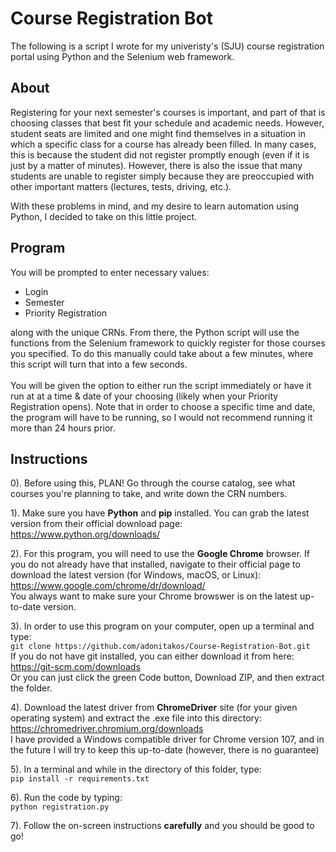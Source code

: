 # Course Registration Bot
The following is a script I wrote for my univeristy's (SJU) course registration
portal using Python and the Selenium web framework.

## About
Registering for your next semester's courses is important, and part of that is choosing classes that best fit your schedule and academic needs. However, student seats are limited and one might find themselves in a situation in which a specific class for a course has already been filled. In many cases, this is because the student did not register promptly enough (even if it is just by a matter of minutes). However, there is also the issue that many students are unable to register simply because they are preoccupied with other important matters (lectures, tests, driving, etc.). <br>

With these problems in mind, and my desire to learn automation using Python, I decided to take on this little project.

## Program
You will be prompted to enter necessary values:
 - Login
 - Semester
 - Priority Registration

along with the unique CRNs. From there, the Python script will use the functions from the Selenium framework to quickly register for those courses you specified. To do this manually could take about a few minutes, where this script will turn that into a few seconds. <br><br>
You will be given the option to either run the script immediately or have it run at at a time & date of your choosing (likely when your Priority Registration opens). Note that in order to choose a specific time and date, the program will have to be running, so I would not recommend running it more than 24 hours prior.

## Instructions
0). Before using this, PLAN! Go through the course catalog, see what courses you're planning to take, and write down the CRN numbers.

1). Make sure you have **Python** and **pip** installed. You can grab the latest version from
their official download page: <br />
https://www.python.org/downloads/

2). For this program, you will need to use the **Google Chrome** browser. If you do not already have that installed, navigate to their official page to download the latest version (for Windows, macOS, or Linux): <br />
https://www.google.com/chrome/dr/download/ <br />
You always want to make sure your Chrome browswer is on the latest up-to-date version.

3). In order to use this program on your computer, open up a terminal and type: <br>
`git clone https://github.com/adonitakos/Course-Registration-Bot.git` <br />
If you do not have git installed, you can either download it from here: https://git-scm.com/downloads <br />
Or you can just click the green Code button, Download ZIP, and then extract the folder.

4). Download the latest driver from **ChromeDriver** site (for your given operating system) and extract the .exe file into this directory: <br />
https://chromedriver.chromium.org/downloads <br />
I have provided a Windows compatible driver for Chrome version 107, and in the future I will try to keep this up-to-date (however, there is no guarantee)

5). In a terminal and while in the directory of this folder, type: <br>
`pip install -r requirements.txt`

6). Run the code by typing: <br />
`python registration.py`

7). Follow the on-screen instructions **carefully** and you should be good to go!
